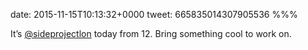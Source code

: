 date: 2015-11-15T10:13:32+0000
tweet: 665835014307905536
%%%

It’s [@sideprojectlon](https://twitter.com/sideprojectlon) today from 12. Bring something cool to work on.
